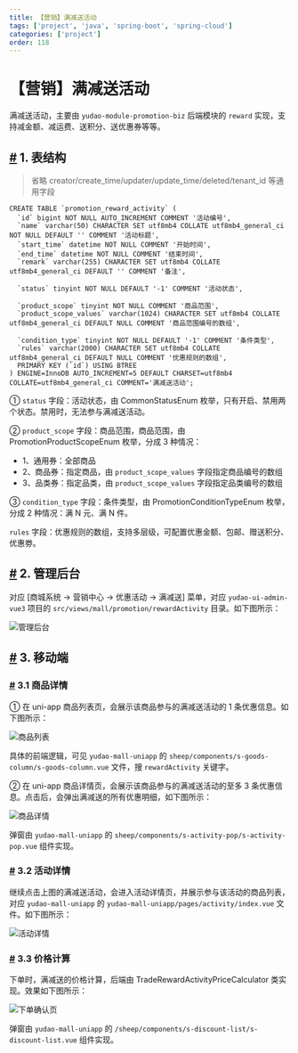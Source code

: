 ```yaml
---
title: 【营销】满减送活动
tags: ['project', 'java', 'spring-boot', 'spring-cloud']
categories: ['project']
order: 118
---
```

# 【营销】满减送活动

满减送活动，主要由 `yudao-module-promotion-biz` 后端模块的 `reward` 实现，支持减金额、减运费、送积分、送优惠券等等。

 ## [#](#_1-表结构) 1. 表结构

 
> 省略 creator/create\_time/updater/update\_time/deleted/tenant\_id 等通用字段

 
```
CREATE TABLE `promotion_reward_activity` (
  `id` bigint NOT NULL AUTO_INCREMENT COMMENT '活动编号',
  `name` varchar(50) CHARACTER SET utf8mb4 COLLATE utf8mb4_general_ci NOT NULL DEFAULT '' COMMENT '活动标题',
  `start_time` datetime NOT NULL COMMENT '开始时间',
  `end_time` datetime NOT NULL COMMENT '结束时间',
  `remark` varchar(255) CHARACTER SET utf8mb4 COLLATE utf8mb4_general_ci DEFAULT '' COMMENT '备注',
  
  `status` tinyint NOT NULL DEFAULT '-1' COMMENT '活动状态',
  
  `product_scope` tinyint NOT NULL COMMENT '商品范围',
  `product_scope_values` varchar(1024) CHARACTER SET utf8mb4 COLLATE utf8mb4_general_ci DEFAULT NULL COMMENT '商品范围编号的数组',
  
  `condition_type` tinyint NOT NULL DEFAULT '-1' COMMENT '条件类型',
  `rules` varchar(2000) CHARACTER SET utf8mb4 COLLATE utf8mb4_general_ci DEFAULT NULL COMMENT '优惠规则的数组',
  PRIMARY KEY (`id`) USING BTREE
) ENGINE=InnoDB AUTO_INCREMENT=5 DEFAULT CHARSET=utf8mb4 COLLATE=utf8mb4_general_ci COMMENT='满减送活动';

```
① `status` 字段：活动状态，由 CommonStatusEnum 枚举，只有开启、禁用两个状态。禁用时，无法参与满减送活动。

 ② `product_scope` 字段：商品范围，商品范围，由 PromotionProductScopeEnum 枚举，分成 3 种情况：

 * 1、通用券：全部商品
* 2、商品券：指定商品，由 `product_scope_values` 字段指定商品编号的数组
* 3、品类券：指定品类，由 `product_scope_values` 字段指定品类编号的数组

 ③ `condition_type` 字段：条件类型，由 PromotionConditionTypeEnum 枚举，分成 2 种情况：满 N 元、满 N 件。

 `rules` 字段：优惠规则的数组，支持多层级，可配置优惠金额、包邮、赠送积分、优惠劵。

 ## [#](#_2-管理后台) 2. 管理后台

 对应 [商城系统 -> 营销中心 -> 优惠活动 -> 满减送] 菜单，对应 `yudao-ui-admin-vue3` 项目的 `src/views/mall/promotion/rewardActivity` 目录。如下图所示：

 ![管理后台](https://doc.iocoder.cn/img/%E5%95%86%E5%9F%8E%E6%89%8B%E5%86%8C/%E6%BB%A1%E5%87%8F%E9%80%81%E6%B4%BB%E5%8A%A8/%E7%AE%A1%E7%90%86%E5%90%8E%E5%8F%B0.png)

 ## [#](#_3-移动端) 3. 移动端

 ### [#](#_3-1-商品详情) 3.1 商品详情

 ① 在 uni-app 商品列表页，会展示该商品参与的满减送活动的 1 条优惠信息。如下图所示：

 ![商品列表](https://doc.iocoder.cn/img/%E5%95%86%E5%9F%8E%E6%89%8B%E5%86%8C/%E6%BB%A1%E5%87%8F%E9%80%81%E6%B4%BB%E5%8A%A8/%E5%95%86%E5%93%81%E5%88%97%E8%A1%A8.png)

 具体的前端逻辑，可见 `yudao-mall-uniapp` 的 `sheep/components/s-goods-column/s-goods-column.vue` 文件，搜 `rewardActivity` 关键字。

 ② 在 uni-app 商品详情页，会展示该商品参与的满减送活动的至多 3 条优惠信息。点击后，会弹出满减送的所有优惠明细，如下图所示：

 ![商品详情](https://doc.iocoder.cn/img/%E5%95%86%E5%9F%8E%E6%89%8B%E5%86%8C/%E6%BB%A1%E5%87%8F%E9%80%81%E6%B4%BB%E5%8A%A8/%E5%95%86%E5%93%81%E8%AF%A6%E6%83%85.png)

 弹窗由 `yudao-mall-uniapp` 的 `sheep/components/s-activity-pop/s-activity-pop.vue` 组件实现。

 ### [#](#_3-2-活动详情) 3.2 活动详情

 继续点击上图的满减送活动，会进入活动详情页，并展示参与该活动的商品列表，对应 `yudao-mall-uniapp` 的 `yudao-mall-uniapp/pages/activity/index.vue` 文件。如下图所示：

 ![活动详情](https://doc.iocoder.cn/img/%E5%95%86%E5%9F%8E%E6%89%8B%E5%86%8C/%E6%BB%A1%E5%87%8F%E9%80%81%E6%B4%BB%E5%8A%A8/%E6%B4%BB%E5%8A%A8%E8%AF%A6%E6%83%85.png)

 ### [#](#_3-3-价格计算) 3.3 价格计算

 下单时，满减送的价格计算，后端由 TradeRewardActivityPriceCalculator 类实现。效果如下图所示：

 ![下单确认页](https://doc.iocoder.cn/img/%E5%95%86%E5%9F%8E%E6%89%8B%E5%86%8C/%E6%BB%A1%E5%87%8F%E9%80%81%E6%B4%BB%E5%8A%A8/%E4%B8%8B%E5%8D%95%E7%A1%AE%E8%AE%A4%E9%A1%B5.png)

 弹窗由 `yudao-mall-uniapp` 的 `/sheep/components/s-discount-list/s-discount-list.vue` 组件实现。

